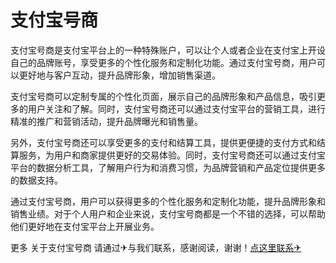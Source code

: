 # 支付宝号商

支付宝号商是支付宝平台上的一种特殊账户，可以让个人或者企业在支付宝上开设自己的品牌账号，享受更多的个性化服务和定制化功能。通过支付宝号商，用户可以更好地与客户互动，提升品牌形象，增加销售渠道。

支付宝号商可以定制专属的个性化页面，展示自己的品牌形象和产品信息，吸引更多的用户关注和了解。同时，支付宝号商还可以通过支付宝平台的营销工具，进行精准的推广和营销活动，提升品牌曝光和销售量。

另外，支付宝号商还可以享受更多的支付和结算工具，提供更便捷的支付方式和结算服务，为用户和商家提供更好的交易体验。同时，支付宝号商还可以通过支付宝平台的数据分析工具，了解用户行为和消费习惯，为品牌营销和产品定位提供更多的数据支持。

通过支付宝号商，用户可以获得更多的个性化服务和定制化功能，提升品牌形象和销售业绩。对于个人用户和企业来说，支付宝号商都是一个不错的选择，可以帮助他们更好地在支付宝平台上开展业务。

更多 关于支付宝号商 请通过✈与我们联系，感谢阅读，谢谢！[点这里联系✈](https://abc.k02.cc)